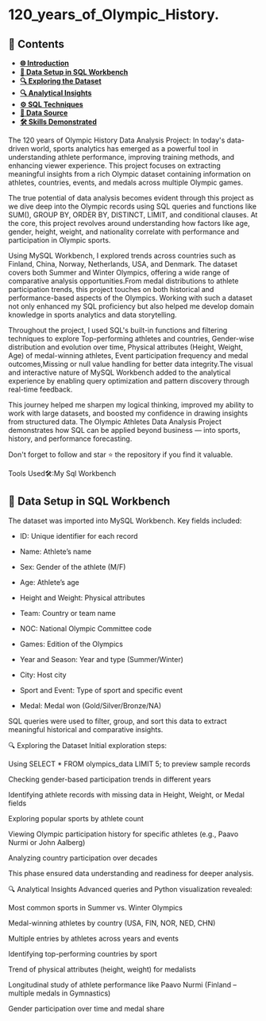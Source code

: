 # 120_years_of_Olympic_History.

## 📑 Contents

- [**🌐 Introduction**](#-introduction)
- [**💾 Data Setup in SQL Workbench**](#-data-setup-in-sql-workbench)
- [**🔍 Exploring the Dataset**](#-exploring-the-dataset)
- [**🔍 Analytical Insights**](#-analytical-insights)
- [**⚙️ SQL Techniques**](#️-sql-techniques)
- [**📂 Data Source**](#-data-source)
- [**🛠️ Skills Demonstrated**](#️-skills-demonstrated)


The 120 years of Olympic History Data Analysis Project: In today's data-driven world, sports analytics has emerged as a powerful tool in understanding athlete performance, improving training methods, and enhancing viewer experience. This project focuses on extracting meaningful insights from a rich Olympic dataset containing information on athletes, countries, events, and medals across multiple Olympic games.

The true potential of data analysis becomes evident through this project as we dive deep into the Olympic records using SQL queries and functions like SUM(), GROUP BY, ORDER BY, DISTINCT, LIMIT, and conditional clauses. At the core, this project revolves around understanding how factors like age, gender, height, weight, and nationality correlate with performance and participation in Olympic sports.

Using MySQL Workbench, I explored trends across countries such as Finland, China, Norway, Netherlands, USA, and Denmark. The dataset covers both Summer and Winter Olympics, offering a wide range of comparative analysis opportunities.From medal distributions to athlete participation trends, this project touches on both historical and performance-based aspects of the Olympics. Working with such a dataset not only enhanced my SQL proficiency but also helped me develop domain knowledge in sports analytics and data storytelling.

Throughout the project, I used SQL's built-in functions and filtering techniques to explore Top-performing athletes and countries, Gender-wise distribution and evolution over time, Physical attributes (Height, Weight, Age) of medal-winning athletes, Event participation frequency and medal outcomes,Missing or null value handling for better data integrity.The visual and interactive nature of MySQL Workbench added to the analytical experience by enabling query optimization and pattern discovery through real-time feedback.

This journey helped me sharpen my logical thinking, improved my ability to work with large datasets, and boosted my confidence in drawing insights from structured data. The Olympic Athletes Data Analysis Project demonstrates how SQL can be applied beyond business — into sports, history, and performance forecasting.

Don't forget to follow and star ⭐ the repository if you find it valuable.

Tools Used🛠️:My Sql Workbench

## 💾 Data Setup in SQL Workbench
The dataset was imported into MySQL Workbench. Key fields included:

- ID: Unique identifier for each record

- Name: Athlete’s name

- Sex: Gender of the athlete (M/F)

- Age: Athlete’s age

- Height and Weight: Physical attributes

- Team: Country or team name

- NOC: National Olympic Committee code

- Games: Edition of the Olympics

- Year and Season: Year and type (Summer/Winter)

- City: Host city

- Sport and Event: Type of sport and specific event

- Medal: Medal won (Gold/Silver/Bronze/NA)

SQL queries were used to filter, group, and sort this data to extract meaningful historical and comparative insights.

🔍 Exploring the Dataset
Initial exploration steps:

Using SELECT * FROM olympics_data LIMIT 5; to preview sample records

Checking gender-based participation trends in different years

Identifying athlete records with missing data in Height, Weight, or Medal fields

Exploring popular sports by athlete count

Viewing Olympic participation history for specific athletes (e.g., Paavo Nurmi or John Aalberg)

Analyzing country participation over decades

This phase ensured data understanding and readiness for deeper analysis.

🔍 Analytical Insights
Advanced queries and Python visualization revealed:

Most common sports in Summer vs. Winter Olympics

Medal-winning athletes by country (USA, FIN, NOR, NED, CHN)

Multiple entries by athletes across years and events

Identifying top-performing countries by sport

Trend of physical attributes (height, weight) for medalists

Longitudinal study of athlete performance like Paavo Nurmi (Finland – multiple medals in Gymnastics)

Gender participation over time and medal share






